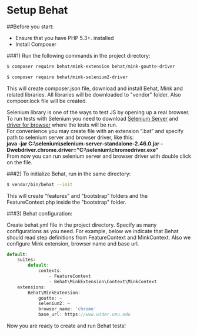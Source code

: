 # Setup Behat

##Before you start:
- Ensure that you have PHP 5.3+. installed
- Install Composer

###1) Run the following commands in the project directory:
```sh
$ composer require behat/mink-extension behat/mink-goutte-driver
```
```sh
$ composer require behat/mink-selenium2-driver
```

This will create composer.json file, download and install Behat, Mink and related libraries. All libraries will be downloaded to "vendor" folder. Also compoer.lock file will be created.

Selenium library is one of the ways to test JS by opening up a real browser. To run tests with Selenium you need to download [Selenium Server](http://www.seleniumhq.org/download/) and [driver for browser](http://www.seleniumhq.org/download/) where the tests will be run.</br>
For convenience you may create file with an extension “.bat” and specify path to selenium server and browser driver, like this:</br>
**java -jar C:\selenium\selenium-server-standalone-2.46.0.jar -Dwebdriver.chrome.driver="C:\selenium\chromedriver.exe"</br>**
From now you can run selenium server and browser driver with double click on the file.

###2) To initialize Behat, run in the same directory: 
```sh
$ vendor/bin/behat --init
```
This will create "features" and "bootstrap" folders and the FeatureContext.php inside the "bootstrap" folder.

###3) Behat configuration:

Create behat.yml file in the project directory. Specify as many configurations as you need. 
For example, below we indicate that Behat should read step definitions from FeatureContext and MinkContext.
Also  we configure Mink extension, browser name and base url. 
```javascript
default:
    suites:
        default:
            contexts:
                - FeatureContext
                - Behat\MinkExtension\Context\MinkContext
    extensions:
        Behat\MinkExtension:
            goutte: ~
            selenium2: ~
            browser_name: 'chrome'
            base_url: https://www.wider.unu.edu
```
Now you are ready to create and run Behat tests!

